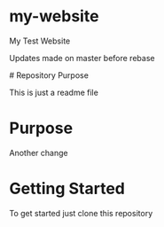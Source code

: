 # my-website
<p>My Test Website</p>
<p>Updates made on master before rebase</p>
# Repository Purpose

<p>This is just a readme file</p>

# Purpose
<p> Another change </p>

# Getting Started
<p> To get started just clone this repository </p>
